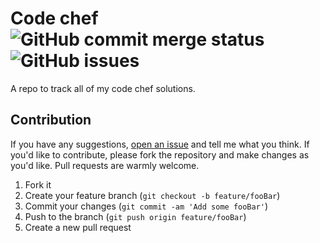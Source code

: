 # Code chef ![GitHub commit merge status](https://img.shields.io/github/commit-status/CodeDreamer06/chess/main/b333090b4e897f3b0730e2210cf306de52306082)&nbsp; ![GitHub issues](https://img.shields.io/github/issues/CodeDreamer06/codechef)

A repo to track all of my code chef solutions.

## Contribution

If you have any suggestions, [open an issue](https://github.com/CodeDreamer06/chess/issues/new) and tell me what you think. If you'd like to contribute, please fork the repository and make changes as you'd like. Pull requests are warmly welcome.

1. Fork it
2. Create your feature branch (`git checkout -b feature/fooBar`)
3. Commit your changes (`git commit -am 'Add some fooBar'`)
4. Push to the branch (`git push origin feature/fooBar`)
5. Create a new pull request